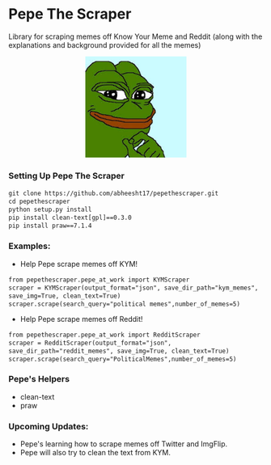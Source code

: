 # Pepe The Scraper

Library for scraping memes off Know Your Meme and Reddit (along with the explanations and background provided for all the memes)


<p align="center">
  <img width="200" height="200" src="misc/images/pepe_the_frog.jpg">
</p>

### Setting Up Pepe The Scraper
```
git clone https://github.com/abheesht17/pepethescraper.git
cd pepethescraper
python setup.py install
pip install clean-text[gpl]==0.3.0
pip install praw==7.1.4
```

### Examples:

- Help Pepe scrape memes off KYM!

```
from pepethescraper.pepe_at_work import KYMScraper
scraper = KYMScraper(output_format="json", save_dir_path="kym_memes", save_img=True, clean_text=True)
scraper.scrape(search_query="political memes",number_of_memes=5)
```

- Help Pepe scrape memes off Reddit!

```
from pepethescraper.pepe_at_work import RedditScraper
scraper = RedditScraper(output_format="json", save_dir_path="reddit_memes", save_img=True, clean_text=True)
scraper.scrape(search_query="PoliticalMemes",number_of_memes=5)
```

### Pepe's Helpers

- clean-text
- praw

### Upcoming Updates:

- Pepe's learning how to scrape memes off Twitter and ImgFlip.
- Pepe will also try to clean the text from KYM.
